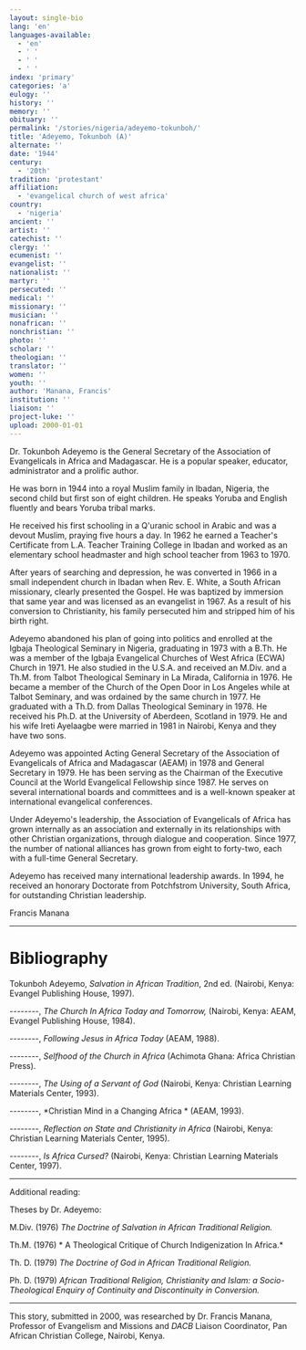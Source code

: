 ```yaml
---
layout: single-bio
lang: 'en'
languages-available:
  - 'en'
  - ' '
  - ' '
  - ' '
index: 'primary'
categories: 'a'
eulogy: ''
history: ''
memory: ''
obituary: ''
permalink: '/stories/nigeria/adeyemo-tokunboh/'
title: 'Adeyemo, Tokunboh (A)'
alternate: ''
date: '1944'
century:
  - '20th'
tradition: 'protestant'
affiliation:
  - 'evangelical church of west africa'
country:
  - 'nigeria'
ancient: ''
artist: ''
catechist: ''
clergy: ''
ecumenist: ''
evangelist: ''
nationalist: ''
martyr: ''
persecuted: ''
medical: ''
missionary: ''
musician: ''
nonafrican: ''
nonchristian: ''
photo: ''
scholar: ''
theologian: ''
translator: ''
women: ''
youth: ''
author: 'Manana, Francis'
institution: ''
liaison: ''
project-luke: ''
upload: 2000-01-01
---
```



Dr. Tokunboh Adeyemo is the General Secretary of the Association of Evangelicals in Africa and Madagascar. He is a popular speaker, educator, administrator and a prolific author.

He was born in 1944 into a royal Muslim family in Ibadan, Nigeria, the second child but first son of eight children.  He speaks Yoruba and English fluently and bears Yoruba tribal marks.

He received his first schooling in a Q'uranic school in Arabic and was a devout Muslim, praying five hours a day.  In 1962 he earned a Teacher's Certificate from L.A. Teacher Training College in Ibadan and worked as an elementary school headmaster and high school teacher from 1963 to 1970.

After years of searching and depression, he was converted in 1966 in a small independent church in Ibadan when Rev. E. White, a South African missionary, clearly presented the Gospel.  He was baptized by immersion that same year and was licensed as an evangelist in 1967. As a result of his conversion to Christianity, his family persecuted him and stripped him of his birth right.

Adeyemo abandoned his plan of going into politics and enrolled at the Igbaja Theological Seminary in Nigeria, graduating in 1973 with a B.Th. He was a member of the Igbaja Evangelical Churches of West Africa (ECWA) Church in 1971. He also studied in the U.S.A. and received an M.Div. and a Th.M. from Talbot Theological Seminary in La Mirada, California in 1976. He became a member of the Church of the Open Door in Los Angeles while at Talbot Seminary, and was ordained by the same church in 1977.  He graduated with a Th.D. from Dallas Theological Seminary in 1978.  He received his Ph.D. at the University of Aberdeen, Scotland in 1979.  He and his wife Ireti Ayelaagbe were married in 1981 in Nairobi, Kenya and they have two sons.

Adeyemo was appointed Acting General Secretary of the Association of Evangelicals of Africa and Madagascar (AEAM) in 1978 and General Secretary in 1979. He has been serving as the Chairman of the Executive Council at the World Evangelical Fellowship since 1987. He serves on several international boards and committees and is a well-known speaker at international evangelical conferences.

Under Adeyemo's leadership, the Association of Evangelicals of Africa has grown internally as an association and externally in its relationships with other Christian organizations, through dialogue and cooperation. Since 1977, the number of national alliances has grown from eight to forty-two, each with a full-time General Secretary.

Adeyemo has received many international leadership awards. In 1994, he received an honorary Doctorate from Potchfstrom University, South Africa, for outstanding Christian leadership.

Francis Manana

---

# Bibliography

Tokunboh Adeyemo, *Salvation in African Tradition*, 2nd ed. (Nairobi, Kenya: Evangel Publishing House, 1997).

--------, *The Church In Africa Today and Tomorrow,* (Nairobi, Kenya: AEAM, Evangel Publishing House, 1984).

--------, *Following Jesus in Africa Today* (AEAM, 1988).

--------, *Selfhood of the Church in Africa* (Achimota Ghana: Africa Christian Press).

--------, *The Using of a Servant of God* (Nairobi, Kenya: Christian Learning Materials Center, 1993).

--------, *Christian Mind in a Changing Africa * (AEAM, 1993).

--------, *Reflection on State and Christianity in Africa* (Nairobi, Kenya: Christian Learning Materials Center, 1995).

--------, *Is Africa Cursed?* (Nairobi, Kenya: Christian Learning Materials Center, 1997).

---

Additional reading:

Theses by Dr. Adeyemo:

M.Div. (1976) *The Doctrine of Salvation in African Traditional Religion.*

Th.M. (1976) * A Theological Critique of Church Indigenization In Africa.*

Th. D. (1979) *The Doctrine of God in African Traditional Religion.*

Ph. D. (1979) *African Traditional Religion, Christianity and Islam: a Socio-Theological Enquiry of Continuity and Discontinuity in Conversion.*

---

This story, submitted in 2000, was researched by Dr. Francis Manana, Professor of Evangelism and Missions and *DACB* Liaison Coordinator, Pan African Christian College, Nairobi, Kenya.